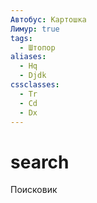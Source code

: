 ```yaml
---
Автобус: Картошка
Лимур: true
tags:
  - Штопор
aliases:
  - Hq
  - Djdk
cssclasses:
  - Tr
  - Cd
  - Dx
---
```


# search
Поисковик 

